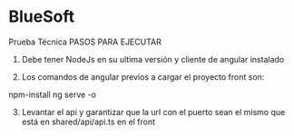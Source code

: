 # BlueSoft
Prueba Técnica
PASOS PARA EJECUTAR

1. Debe tener NodeJs en su ultima versión y cliente de angular instalado

2. Los comandos de angular previos a cargar el proyecto front son:
 
 npm-install
 ng serve -o 
 
3. Levantar el api y garantizar que la url con el puerto sean el mismo que está en shared/api/api.ts en el front
 
